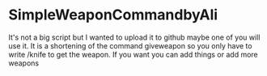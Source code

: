 # SimpleWeaponCommandbyAli
It's not a big script but I wanted to upload it to github maybe one of you will use it. It is a shortening of the command giveweapon so you only have to write /knife to get the weapon. If you want you can add things or add more weapons
